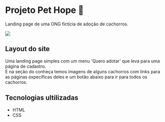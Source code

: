 # Projeto Pet Hope 🐶
Landing page de uma ONG fictícia de adoção de cachorros.

[<img src="src/gif/tela.gif">](https://jhonyfreitasdev.github.io/projeto-pet-hope/)

## Layout do site
Uma landing page simples com um menu 'Quero adotar' que leva para uma página de cadastro.\
E na seção do conheça temos imagens de alguns cachorros com links para as páginas expecíficas deles e um botão abaixo para ir para todos os cachorros. 

## Tecnologias ultilizadas
- HTML
- CSS